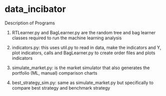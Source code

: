# data_incibator

Description of Programs

1. RTLearner.py and BagLearner.py are the random tree and bag learner classes required to run the machine learning
analysis

2. indicators.py: this uses util.py to read in data, make the indicators and Y, plot indicators, calls and BagLearner.py to create order files
 and plots indicators

3. simulate_market.py: is the market simulator that also generates the portfolio (ML, manual) comparison charts

4. best_strategy_sim.py: same as simulate_market.py but specifically to compare best strategy and benchmark strategy
